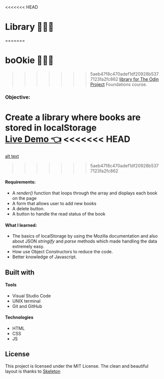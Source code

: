 <<<<<<< HEAD
# Library 👨🏾‍💻
=======
# boOkie 👨🏾‍💻
>>>>>>> 5aeb47f8c470adef1df20928b5377123fa2fc862
[library for The Odin Project](https://www.theodinproject.com/paths/full-stack-javascript/courses/javascript/lessons/library/) Foundations course. 

### Objective: 
Create a library where books are stored in localStorage<br>
[Live Demo 👈](https://ikeronx.github.io/etch-a-sketch/)
<<<<<<< HEAD
=======

[alt text](https://imgur.com/a/FDzkPPB)

>>>>>>> 5aeb47f8c470adef1df20928b5377123fa2fc862

#### Requirements:
- A _render()_ function that loops through the array and displays each book on the page
- A form that allows user to add new books
- A delete button.
- A button to handle the read status of the book

#### What I learned:
- The basics of localStorage by using the Mozilla documentation
and also about JSON _stringify_ and _parse_ methods which made handling the data extremely easy.
- How use Object Constructors to reduce the code. 
- Better knowledge of Javascript.

## Built with

#### Tools

* Visual Studio Code
* UNIX terminal
* Git and GitHub

#### Technologies

* HTML
* CSS
* JS

## License
This project is licensed under the MIT License.
The clean and beautiful layout is thanks to [Skeleton](http://getskeleton.com/)
